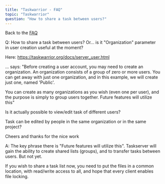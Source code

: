 ```yaml
---
title: "Taskwarrior - FAQ"
topic: "Taskwarrior"
question: "How to share a task between users?"
---
```


Back to the [FAQ](/support/faq)

Q: How to share a task between users?
Or... is it "Organization" parameter in user creation useful at the moment?

Here: https://taskwarrior.org/docs/server_user.html

... says: "Before creating a user account, you may need to create an organization. An organization consists of a group of zero or more users. You can get away with just one organization, and in this example, we will create just one, named 'Public'.

You can create as many organizations as you wish (even one per user), and the purpose is simply to group users together. Future features will utilize this"

Is it actually possible to view/edit task of different users?

Task can be edited by people in the same organization or in the same project?

Cheers and thanks for the nice work

A: The key phrase there is "Future features will utilize this".
Taskserver will gain the ability to create shared lists (groups), and to transfer tasks between users.
But not yet.

If you wish to share a task list now, you need to put the files in a common location, with read/write access to all, and hope that every client enables file locking.

